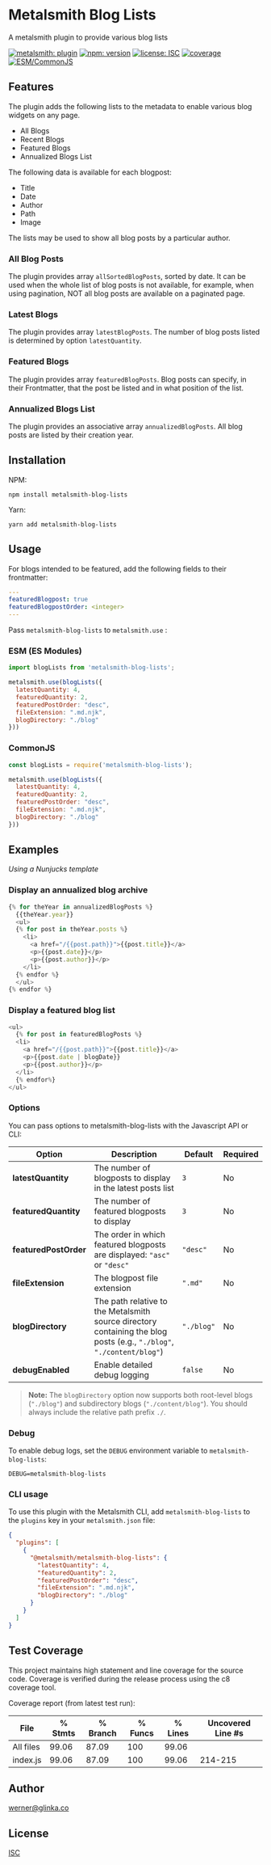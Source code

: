 # Metalsmith Blog Lists

A metalsmith plugin to provide various blog lists

[![metalsmith: plugin][metalsmith-badge]][metalsmith-url]
[![npm: version][npm-badge]][npm-url]
[![license: ISC][license-badge]][license-url]
[![coverage][coverage-badge]][coverage-url]
[![ESM/CommonJS][modules-badge]][npm-url]


## Features
The plugin adds the following lists to the metadata to enable various blog widgets on any page.
- All Blogs
- Recent Blogs
- Featured Blogs
- Annualized Blogs List

The following data is available for each blogpost:
- Title
- Date
- Author
- Path
- Image

The lists may be used to show all blog posts by a particular author.

### All Blog Posts
The plugin provides array `allSortedBlogPosts`, sorted by date. It can be used when the whole list of blog posts is not available, for example, when using pagination, NOT all blog posts are available on a paginated page.

### Latest Blogs
The plugin provides array `latestBlogPosts`. The number of blog posts listed is determined by option `latestQuantity`.

### Featured Blogs
The plugin provides array `featuredBlogPosts`. Blog posts can specify, in their Frontmatter, that the post be listed and in what position of the list.

### Annualized Blogs List
The plugin provides an associative array `annualizedBlogPosts`. All blog posts are listed by their creation year.

## Installation

NPM:

```
npm install metalsmith-blog-lists
```

Yarn:

```
yarn add metalsmith-blog-lists
```

## Usage
For blogs intended to be featured, add the following fields to their frontmatter:
```yaml
---
featuredBlogpost: true
featuredBlogpostOrder: <integer>
---
```

Pass `metalsmith-blog-lists` to `metalsmith.use` :

### ESM (ES Modules)

```js
import blogLists from 'metalsmith-blog-lists';

metalsmith.use(blogLists({  
  latestQuantity: 4,
  featuredQuantity: 2,
  featuredPostOrder: "desc",
  fileExtension: ".md.njk",
  blogDirectory: "./blog"
}))
```

### CommonJS

```js
const blogLists = require('metalsmith-blog-lists');

metalsmith.use(blogLists({  
  latestQuantity: 4,
  featuredQuantity: 2,
  featuredPostOrder: "desc",
  fileExtension: ".md.njk",
  blogDirectory: "./blog"
}))
```
## Examples 
_Using a Nunjucks template_ 
### Display an annualized blog archive
```js
{% for theYear in annualizedBlogPosts %}
  {{theYear.year}}
  <ul>
  {% for post in theYear.posts %}
    <li>
      <a href="/{{post.path}}">{{post.title}}</a>
      <p>{{post.date}}</p>
      <p>{{post.author}}</p>
    </li>
  {% endfor %}
  </ul>
{% endfor %}
```
### Display a featured blog list
```js
<ul>
  {% for post in featuredBlogPosts %}
  <li>
    <a href="/{{post.path}}">{{post.title}}</a>
    <p>{{post.date | blogDate}}
    <p>{{post.author}}</p>
  </li>
  {% endfor%}
</ul>
```


### Options

You can pass options to metalsmith-blog-lists with the Javascript API or CLI:

| Option | Description | Default | Required |
|--------|-------------|---------|----------|
| **latestQuantity** | The number of blogposts to display in the latest posts list | `3` | No |
| **featuredQuantity** | The number of featured blogposts to display | `3` | No |
| **featuredPostOrder** | The order in which featured blogposts are displayed: `"asc"` or `"desc"` | `"desc"` | No |
| **fileExtension** | The blogpost file extension | `".md"` | No |
| **blogDirectory** | The path relative to the Metalsmith source directory containing the blog posts (e.g., `"./blog"`, `"./content/blog"`) | `"./blog"` | No |
| **debugEnabled** | Enable detailed debug logging | `false` | No |

> **Note:** The `blogDirectory` option now supports both root-level blogs (`"./blog"`) and subdirectory blogs (`"./content/blog"`). You should always include the relative path prefix `./`.

### Debug

To enable debug logs, set the `DEBUG` environment variable to `metalsmith-blog-lists`:

```
DEBUG=metalsmith-blog-lists
```

### CLI usage

To use this plugin with the Metalsmith CLI, add `metalsmith-blog-lists` to the `plugins` key in your `metalsmith.json` file:

```json
{
  "plugins": [
    {
      "@metalsmith/metalsmith-blog-lists": {
        "latestQuantity": 4,
        "featuredQuantity": 2,
        "featuredPostOrder": "desc",
        "fileExtension": ".md.njk",
        "blogDirectory": "./blog"
      }
    }
  ]
}
```

## Test Coverage

This project maintains high statement and line coverage for the source code. Coverage is verified during the release process using the c8 coverage tool.

Coverage report (from latest test run):

File      | % Stmts | % Branch | % Funcs | % Lines | Uncovered Line #s
----------|---------|----------|---------|---------|-------------------
All files | 99.06 | 87.09 | 100 | 99.06 |
 index.js | 99.06 | 87.09 | 100 | 99.06 | 214-215


## Author

[werner@glinka.co](https://github.com/wernerglinka)

## License

[ISC](LICENSE)

[npm-badge]: https://img.shields.io/npm/v/metalsmith-blog-lists.svg
[npm-url]: https://www.npmjs.com/package/metalsmith-blog-lists
[metalsmith-badge]: https://img.shields.io/badge/metalsmith-plugin-green.svg?longCache=true
[metalsmith-url]: https://metalsmith.io
[license-badge]: https://img.shields.io/github/license/wernerglinka/metalsmith-blog-lists
[license-url]: LICENSE
[coverage-badge]: https://img.shields.io/badge/coverage-99%25-brightgreen
[coverage-url]: #test-coverage
[modules-badge]: https://img.shields.io/badge/modules-ESM%2FCJS-blue